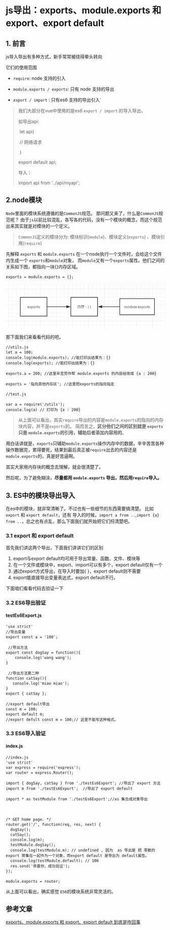 # js导出：exports、module.exports 和 export、export default

## 1. 前言

js导入导出有多种方式，新手常常被绕得晕头转向

它们的使用范围

- `require`: node 支持的引入

- `module.exports / exports`: 只有 node 支持的导出
- `export / import` : 只有es6 支持的导出引入` 

>我们大部分在vue中使用的是es6 `export / import` 的导入导出，
>
>如导出api: 
>
>​	let api{
>
>​		// 网络请求
>
>​	}	
>
>export default api;
>
>导入：
>
>import api from '../api/myapi';

## 2.node模块

`Node`里面的模块系统遵循的是`CommonJS`规范。 那问题又来了，什么是`CommonJS`规范呢？ 由于`js`以前比较混乱，各写各的代码，没有一个模块的概念，而这个规范出来其实就是对模块的一个定义。

> `CommonJS`定义的模块分为: 模块标识(`module`)、模块定义(`exports`) 、模块引用(`require`)

先解释 `exports` 和 `module.exports` 在一个node执行一个文件时，会给这个文件内生成一个 `exports`和`module`对象， 而`module`又有一个`exports`属性。他们之间的关系如下图，都指向一块{}内存区域。

```
exports = module.exports = {};
```



![内存结构示意图](./img/img01.jpg)



那下面我们来看看代码的吧。

```
//utils.js
let a = 100;
console.log(module.exports); //能打印出结果为：{}
console.log(exports); //能打印出结果为：{}

exports.a = 200; //这里辛苦劳作帮 module.exports 的内容给改成 {a : 200}

exports = '指向其他内存区'; //这里把exports的指向指走

//test.js

var a = require('/utils');
console.log(a) // 打印为 {a : 200} 

```

>从上面可以看出，其实`require`导出的内容是`module.exports`的指向的内存块内容，并不是`exports`的。 简而言之，**区分他们之间的区别就是 `exports` 只是 `module.exports`的引用，辅助后者添加内容用的**。

用白话讲就是，`exports`只辅助`module.exports`操作内存中的数据，辛辛苦苦各种操作数据完，累得要死，结果到最后真正被`require`出去的内容还是`module.exports`的，真是好苦逼啊。

其实大家用内存块的概念去理解，就会很清楚了。

然后呢，为了避免糊涂，**尽量都用 `module.exports` 导出，然后用`require`导入。**

## 3. ES中的模块导出导入

在es中的模块，就非常清晰了。不过也有一些细节的东西需要搞清楚。 比如 `export` 和 `export default`，还有 导入的时候，`import a from ..`,`import {a} from ..`，总之也有点乱，那么下面我们就开始把它们捋清楚吧。

### 3.1 export 和 export default

首先我们讲这两个导出，下面我们讲讲它们的区别

1. export与export default均可用于导出常量、函数、文件、模块等
2. 在一个文件或模块中，export、import可以有多个，export default仅有一个
3. 通过export方式导出，在导入时要加{ }，export default则不需要
4. export能直接导出变量表达式，export default不行。

下面咱们看看代码去验证一下

### 3.2 ES6导出验证

#### testEs6Export.js

```
'use strict'
//导出变量
export const a = '100';  

 //导出方法
export const dogSay = function(){ 
    console.log('wang wang');
}

 //导出方法第二种
function catSay(){
   console.log('miao miao'); 
}
export { catSay };

//export default导出
const m = 100;
export default m; 
//export defult const m = 100;// 这里不能写这种格式。
```

### 3.3 ES6导入验证

#### index.js

```
//index.js
'use strict'
var express = require('express');
var router = express.Router();

import { dogSay, catSay } from './testEs6Export'; //导出了 export 方法 
import m from './testEs6Export';  //导出了 export default 

import * as testModule from './testEs6Export';//as 集合成对象导出



/* GET home page. */
router.get('/', function(req, res, next) {
  dogSay();
  catSay();
  console.log(m);
  testModule.dogSay();
  console.log(testModule.m); // undefined , 因为  as 导出是 把 零散的 export 聚集在一起作为一个对象，而export default 是导出为 default属性。
  console.log(testModule.default); // 100
  res.send('恭喜你，成功验证');
});

module.exports = router;

```

从上面可以看出，确实感觉 `ES6`的模块系统非常灵活的。

## 参考文章

[exports、module.exports 和 export、export default 到底是咋回事](https://juejin.im/post/6844903489257095181)


